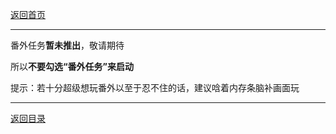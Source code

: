 
[返回首页](/index.md)

***


番外任务**暂未推出**，敬请期待

所以**不要勾选“番外任务”来启动**

提示：若十分超级想玩番外以至于忍不住的话，建议唅着内存条脑补画面玩



***

[返回目录](/QuestionNAnswer/index.md)

